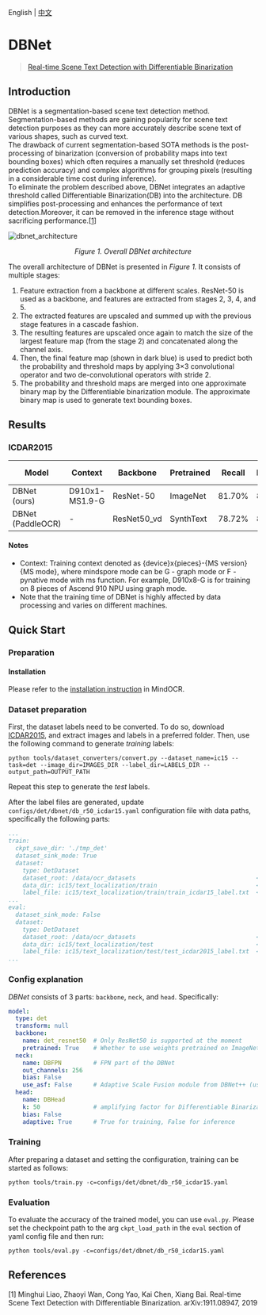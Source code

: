 English | [中文](README_CN.md)

# DBNet

<!--- Guideline: use url linked to abstract in ArXiv instead of PDF for fast loading.  -->

> [Real-time Scene Text Detection with Differentiable Binarization](https://arxiv.org/abs/1911.08947)

## Introduction

DBNet is a segmentation-based scene text detection method. Segmentation-based methods are gaining popularity for scene
text detection purposes as they can more accurately describe scene text of various shapes, such as curved text.  
The drawback of current segmentation-based SOTA methods is the post-processing of binarization (conversion of
probability maps into text bounding boxes) which often requires a manually set threshold (reduces prediction accuracy)
and complex algorithms for grouping pixels (resulting in a considerable time cost during inference).  
To eliminate the problem described above, DBNet integrates an adaptive threshold called Differentiable Binarization(DB)
into the architecture. DB simplifies post-processing and enhances the performance of text detection.Moreover, it can be
removed in the inference stage without sacrificing performance.[[1](#references)]

![dbnet_architecture](https://user-images.githubusercontent.com/16683750/225589619-d50c506c-e903-4f59-a316-8b62586c73a9.png)
<p align="center"><em>Figure 1. Overall DBNet architecture</em></p>

The overall architecture of DBNet is presented in _Figure 1._ It consists of multiple stages:

1. Feature extraction from a backbone at different scales. ResNet-50 is used as a backbone, and features are extracted
   from stages 2, 3, 4, and 5.
2. The extracted features are upscaled and summed up with the previous stage features in a cascade fashion.
3. The resulting features are upscaled once again to match the size of the largest feature map (from the stage 2) and
   concatenated along the channel axis.
4. Then, the final feature map (shown in dark blue) is used to predict both the probability and threshold maps by
   applying 3×3 convolutional operator and two de-convolutional operators with stride 2.
5. The probability and threshold maps are merged into one approximate binary map by the Differentiable binarization
   module. The approximate binary map is used to generate text bounding boxes.

## Results

### ICDAR2015
<div align="center">

| **Model** |  **Context** | **Backbone** | **Pretrained** | **Recall** | **Precision** | **F-score** | **Train T. (s/epoch)** | **Recipe**  | **Download**  |
|---------------|--------------|----------------|------------|---------------|-------------|-----------------------------|-------------------------------------------|---------------------------------------------------| ----------|
| DBNet (ours)     | D910x1-MS1.9-G | ResNet-50    | ImageNet       | 81.70%     | 85.84%        | 83.72%   | 35   | [yaml](db_r50_icdar15.yaml) | [weights](https://download.mindspore.cn/toolkits/mindocr/dbnet/dbnet_resnet50-db1df47a.ckpt) |
| DBNet (PaddleOCR) | - | ResNet50_vd  | SynthText      | 78.72%     | 86.41%        | 82.38%      | - | - | -|

</div>

#### Notes
- Context: Training context denoted as {device}x{pieces}-{MS version}{MS mode}, where mindspore mode can be G - graph mode or F - pynative mode with ms function. For example, D910x8-G is for training on 8 pieces of Ascend 910 NPU using graph mode.
- Note that the training time of DBNet is highly affected by data processing and varies on different machines. 



## Quick Start

### Preparation

#### Installation

Please refer to the [installation instruction](https://github.com/mindspore-lab/mindocr#installation) in MindOCR.

### Dataset preparation

First, the dataset labels need to be converted. To do so,
download [ICDAR2015](https://rrc.cvc.uab.es/?ch=4&com=downloads), and extract images and labels in a preferred folder.
Then, use the following command to generate _training_ labels:

```shell
python tools/dataset_converters/convert.py --dataset_name=ic15 --task=det --image_dir=IMAGES_DIR --label_dir=LABELS_DIR --output_path=OUTPUT_PATH
```

Repeat this step to generate the _test_ labels.

After the label files are generated, update `configs/det/dbnet/db_r50_icdar15.yaml` configuration file with data paths,
specifically the following parts:

```yaml
...
train:
  ckpt_save_dir: './tmp_det'
  dataset_sink_mode: True
  dataset:
    type: DetDataset
    dataset_root: /data/ocr_datasets                                  <------ HERE
    data_dir: ic15/text_localization/train                            <------ HERE
    label_file: ic15/text_localization/train/train_icdar15_label.txt  <------ HERE
...
eval:
  dataset_sink_mode: False
  dataset:
    type: DetDataset
    dataset_root: /data/ocr_datasets                                  <------ HERE
    data_dir: ic15/text_localization/test                             <------ HERE
    label_file: ic15/text_localization/test/test_icdar2015_label.txt  <------ HERE
...
```

### Config explanation

_DBNet_ consists of 3 parts: `backbone`, `neck`, and `head`. Specifically:

```yaml
model:
  type: det
  transform: null
  backbone:
    name: det_resnet50  # Only ResNet50 is supported at the moment
    pretrained: True    # Whether to use weights pretrained on ImageNet
  neck:
    name: DBFPN         # FPN part of the DBNet
    out_channels: 256
    bias: False
    use_asf: False      # Adaptive Scale Fusion module from DBNet++ (use it for DBNet++ only)
  head:
    name: DBHead
    k: 50               # amplifying factor for Differentiable Binarization
    bias: False
    adaptive: True      # True for training, False for inference
```

[comment]: <> (The only difference between _DBNet_ and _DBNet++_ is in the _Adaptive Scale Fusion_ module, which is controlled by the `use_asf` parameter in the `neck` module.)

### Training

After preparing a dataset and setting the configuration, training can be started as follows:

```shell
python tools/train.py -c=configs/det/dbnet/db_r50_icdar15.yaml
```

### Evaluation

To evaluate the accuracy of the trained model, you can use `eval.py`. Please set the checkpoint path to the arg `ckpt_load_path` in the `eval` section of yaml config file and then run:

```shell
python tools/eval.py -c=configs/det/dbnet/db_r50_icdar15.yaml
```

## References

<!--- Guideline: Citation format GB/T 7714 is suggested. -->

[1] Minghui Liao, Zhaoyi Wan, Cong Yao, Kai Chen, Xiang Bai. Real-time Scene Text Detection with Differentiable Binarization. arXiv:1911.08947, 2019
